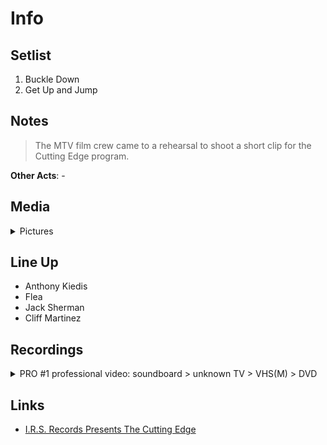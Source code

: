 # Info


## Setlist

1. Buckle Down
2. Get Up and Jump

## Notes

> The MTV film crew came to a rehearsal to shoot a short clip for the Cutting Edge program.

**Other Acts**: -

## Media 

<details>
  <summary>Pictures</summary>
  <!--<img alt="Setlist" title="Setlist" src="_.jpg" height="200" />
  <img alt="Flyer" title="Flyer" src="_.jpg" height="200" />-->
</details>

## Line Up

* Anthony Kiedis
* Flea
* Jack Sherman
* Cliff Martinez

## Recordings

<details>
  <summary>PRO #1 professional video: soundboard > unknown TV > VHS(M) > DVD</summary>
  <img src="1984-08-26%20PRO%20%231%20(1).png" height="200" />
  <img src="1984-08-26%20PRO%20%231%20(2).png" height="200" />
  <img src="1984-08-26%20PRO%20%231%20(3).png" height="200" />
  <img src="1984-08-26%20PRO%20%231%20(4).png" height="200" />
</details>

## Links

* [I.R.S. Records Presents The Cutting Edge](https://en.wikipedia.org/wiki/I.R.S._Records_Presents_The_Cutting_Edge)
